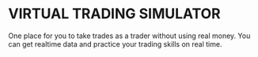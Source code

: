 # VIRTUAL TRADING SIMULATOR

One place for you to take trades as a trader without using real money. You can get realtime data and practice your trading skills on real time.